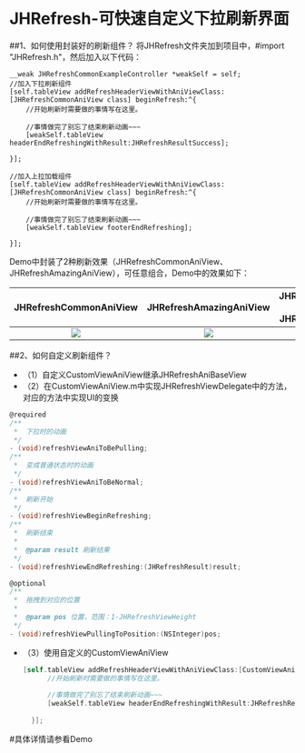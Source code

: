 JHRefresh-可快速自定义下拉刷新界面
==========

##1、如何使用封装好的刷新组件？
    将JHRefresh文件夹加到项目中，#import "JHRefresh.h"，然后加入以下代码：
    
    __weak JHRefreshCommonExampleController *weakSelf = self;
    //加入下拉刷新组件
    [self.tableView addRefreshHeaderViewWithAniViewClass:[JHRefreshCommonAniView class] beginRefresh:^{
        //开始刷新时需要做的事情写在这里。
        
        //事情做完了别忘了结束刷新动画~~~
        [weakSelf.tableView headerEndRefreshingWithResult:JHRefreshResultSuccess];
        
    }];
    
    //加入上拉加载组件
    [self.tableView addRefreshHeaderViewWithAniViewClass:[JHRefreshCommonAniView class] beginRefresh:^{
        //开始刷新时需要做的事情写在这里。
        
        //事情做完了别忘了结束刷新动画~~~
        [weakSelf.tableView footerEndRefreshing];
        
    }];
    
Demo中封装了2种刷新效果（JHRefreshCommonAniView、JHRefreshAmazingAniView），可任意组合，Demo中的效果如下：

JHRefreshCommonAniView  | JHRefreshAmazingAniView  | JHRefreshCommonAniView <br> + <br> JHRefreshAmazingAniView
:-------------: | :-------------: | :-------------:
![](https://github.com/Jiahai/JHRefresh/blob/master/JHRefreshSnapShot/Common.gif)  | ![](https://github.com/Jiahai/JHRefresh/blob/master/JHRefreshSnapShot/Amazing.gif) | ![](https://github.com/Jiahai/JHRefresh/blob/master/JHRefreshSnapShot/Combine.gif)


 ##2、如何自定义刷新组件？
  * （1）自定义CustomViewAniView继承JHRefreshAniBaseView
  * （2）在CustomViewAniView.m中实现JHRefreshViewDelegate中的方法，对应的方法中实现UI的变换
```Objective-C
@required
/**
 *  下拉时的动画
 */
- (void)refreshViewAniToBePulling;
/**
 *  变成普通状态时的动画
 */
- (void)refreshViewAniToBeNormal;
/**
 *  刷新开始
 */
- (void)refreshViewBeginRefreshing;
/**
 *  刷新结束
 *
 *  @param result 刷新结果
 */
- (void)refreshViewEndRefreshing:(JHRefreshResult)result;

@optional
/**
 *  拖拽到对应的位置
 *
 *  @param pos 位置，范围：1-JHRefreshViewHeight
 */
- (void)refreshViewPullingToPosition:(NSInteger)pos;
```
* （3）使用自定义的CustomViewAniView
  ```Objective-C
  [self.tableView addRefreshHeaderViewWithAniViewClass:[CustomViewAniView class] beginRefresh:^{
        //开始刷新时需要做的事情写在这里。
        
        //事情做完了别忘了结束刷新动画~~~
        [weakSelf.tableView headerEndRefreshingWithResult:JHRefreshResultSuccess];
        
    }];
  ```
  
#具体详情请参看Demo
